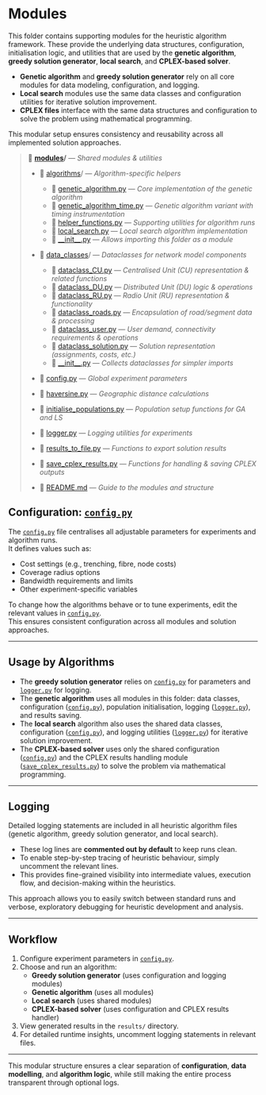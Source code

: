 # Modules

This folder contains supporting modules for the heuristic algorithm framework. These provide the underlying data structures, configuration, initialisation logic, and utilities that are used by the **genetic algorithm**, **greedy solution generator**, **local search**, and **CPLEX-based solver**.

- **Genetic algorithm** and **greedy solution generator** rely on all core modules for data modeling, configuration, and logging.
- **Local search** modules use the same data classes and configuration utilities for iterative solution improvement.
- **CPLEX files** interface with the same data structures and configuration to solve the problem using mathematical programming.

This modular setup ensures consistency and reusability across all implemented solution approaches.

> 📂 **[modules](.)/** — *Shared modules & utilities*
>
> - 📁 [algorithms](algorithms)/ — *Algorithm-specific helpers*
>   - 🐍 [genetic_algorithm.py](algorithms/genetic_algorithm.py) — *Core implementation of the genetic algorithm*
>   - 🐍 [genetic_algorithm_time.py](algorithms/genetic_algorithm_time.py) — *Genetic algorithm variant with timing instrumentation*
>   - 🐍 [helper_functions.py](algorithms/helper_functions.py) — *Supporting utilities for algorithm runs*
>   - 🐍 [local_search.py](algorithms/local_search.py) — *Local search algorithm implementation*
>   - 🐍 [\_\_init__.py](algorithms/__init__.py) — *Allows importing this folder as a module*
>
> - 📁 [data_classes](data_classes)/ — *Dataclasses for network model components*
>   - 🐍 [dataclass_CU.py](data_classes/dataclass_CU.py) — *Centralised Unit (CU) representation & related functions*
>   - 🐍 [dataclass_DU.py](data_classes/dataclass_DU.py) — *Distributed Unit (DU) logic & operations*
>   - 🐍 [dataclass_RU.py](data_classes/dataclass_RU.py) — *Radio Unit (RU) representation & functionality*
>   - 🐍 [dataclass_roads.py](data_classes/dataclass_roads.py) — *Encapsulation of road/segment data & processing*
>   - 🐍 [dataclass_user.py](data_classes/dataclass_user.py) — *User demand, connectivity requirements & operations*
>   - 🐍 [dataclass_solution.py](data_classes/dataclass_solution.py) — *Solution representation (assignments, costs, etc.)*
>   - 🐍 [\_\_init__.py](data_classes/__init__.py) — *Collects dataclasses for simpler imports*
>
> - 🐍 [config.py](config.py) — *Global experiment parameters*
> - 🐍 [haversine.py](haversine.py) — *Geographic distance calculations*
> - 🐍 [initialise_populations.py](initialise_populations.py) — *Population setup functions for GA and LS*
> - 🐍 [logger.py](logger.py) — *Logging utilities for experiments*
> - 🐍 [results_to_file.py](results_to_file.py) — *Functions to export solution results*
> - 🐍 [save_cplex_results.py](save_cplex_results.py) — *Functions for handling & saving CPLEX outputs*
> - 📄 [README.md](README.md) — *Guide to the modules and structure*

## **Configuration: [`config.py`](config.py)**

The [`config.py`](config.py) file centralises all adjustable parameters for experiments and algorithm runs.  
It defines values such as:

- Cost settings (e.g., trenching, fibre, node costs)
- Coverage radius options
- Bandwidth requirements and limits
- Other experiment-specific variables

To change how the algorithms behave or to tune experiments, edit the relevant values in [`config.py`](config.py).  
This ensures consistent configuration across all modules and solution approaches.

---

## Usage by Algorithms

- The **greedy solution generator** relies on [`config.py`](config.py) for parameters and [`logger.py`](logger.py) for logging.
- The **genetic algorithm** uses all modules in this folder: data classes, configuration ([`config.py`](config.py)), population initialisation, logging ([`logger.py`](logger.py)), and results saving.
- The **local search** algorithm also uses the shared data classes, configuration ([`config.py`](config.py)), and logging utilities ([`logger.py`](logger.py)) for iterative solution improvement.
- The **CPLEX-based solver** uses only the shared configuration ([`config.py`](config.py)) and the CPLEX results handling module ([`save_cplex_results.py`](save_cplex_results.py)) to solve the problem via mathematical programming.

---

## Logging

Detailed logging statements are included in all heuristic algorithm files (genetic algorithm, greedy solution generator, and local search).  

- These log lines are **commented out by default** to keep runs clean.
- To enable step-by-step tracing of heuristic behaviour, simply uncomment the relevant lines.
- This provides fine-grained visibility into intermediate values, execution flow, and decision-making within the heuristics.

This approach allows you to easily switch between standard runs and verbose, exploratory debugging for heuristic development and analysis.

---

## Workflow

1. Configure experiment parameters in [`config.py`](config.py).
2. Choose and run an algorithm:
    - **Greedy solution generator** (uses configuration and logging modules)
    - **Genetic algorithm** (uses all modules)
    - **Local search** (uses shared modules)
    - **CPLEX-based solver** (uses configuration and CPLEX results handler)
3. View generated results in the `results/` directory.
4. For detailed runtime insights, uncomment logging statements in relevant files.

---

This modular structure ensures a clear separation of **configuration**, **data modelling**, and **algorithm logic**, while still making the entire process transparent through optional logs.
